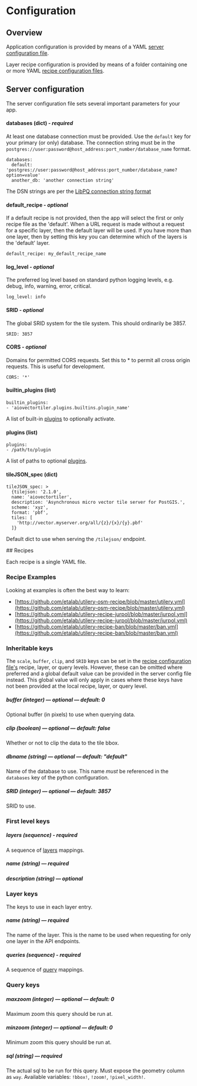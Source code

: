 # Configuration


## Overview

Application configuration is provided by means of a YAML [server configuration file](#server-configuration).

Layer recipe configuration is provided by means of a folder containing one or more YAML [recipe configuration files](#recipes).


## Server configuration

The server configuration file sets several important parameters for your app.

#### databases (dict) - *required*

At least one database connection must be provided. Use the `default` key for your primary (or only) database.
The connection string must be in the `postgres://user:password@host_address:port_number/database_name` format.

    databases:
      default: 'postgres://user:password@host_address:port_number/database_name?option=value'
      another_db: 'another connection string'

The DSN strings are per the [LibPQ connection string format](http://www.postgresql.org/docs/current/static/libpq-connect.html#LIBPQ-CONNSTRING)

#### default_recipe - *optional*

If a default recipe is not provided, then the app will select the first or only recipe file as the 'default'.
When a URL request is made without a request for a specific layer, then the default layer will be used. 
If you have more than one layer, then by setting this key you can determine which of the layers is the 'default' layer.

    default_recipe: my_default_recipe_name

#### log_level - *optional*

The preferred log level based on standard python logging levels, e.g. debug, info, warning, error, critical.
 
    log_level: info

#### SRID - *optional*

The global SRID system for the tile system. This should ordinarily be 3857.
 
    SRID: 3857

#### CORS - *optional*

Domains for permitted CORS requests. Set this to * to permit all cross origin requests. This is useful for development.
 
    CORS: '*'

#### builtin_plugins (list)

    builtin_plugins:
    - 'aiovectortiler.plugins.builtins.plugin_name'

A list of built-in [plugins](plugins.md) to optionally activate.

#### plugins (list)

    plugins:
    - /path/to/plugin

A list of paths to optional [plugins](plugins.md).


#### tileJSON_spec (dict)

    tileJSON_spec: >
      {tilejson: '2.1.0',
      name: 'aiovectortiler',
      description: 'Asynchronous micro vector tile server for PostGIS.',
      scheme: 'xyz',
      format: 'pbf',
      tiles: [
        'http://vector.myserver.org/all/{z}/{x}/{y}.pbf'
      ]}

Default dict to use when serving the `/tilejson/` endpoint.


## Recipes

Each recipe is a single YAML file.

### Recipe Examples 

Looking at examples is often the best way to learn:

- [https://github.com/etalab/utilery-osm-recipe/blob/master/utilery.yml](https://github.com/etalab/utilery-osm-recipe/blob/master/utilery.yml)
- [https://github.com/etalab/utilery-recipe-jurpol/blob/master/jurpol.yml](https://github.com/etalab/utilery-recipe-jurpol/blob/master/jurpol.yml)
- [https://github.com/etalab/utilery-recipe-ban/blob/master/ban.yml](https://github.com/etalab/utilery-recipe-ban/blob/master/ban.yml)

### **Inheritable keys**

The `scale`, `buffer`, `clip`, and `SRID` keys can be set in the [recipe configuration file's](#recipes) recipe, layer, or query levels. 
However, these can be omitted where preferred and a global default value can be provided in the server config file instead. 
This global value will only apply in cases where these keys have not been provided at the local recipe, layer, or query level.

##### buffer (integer) — *optional* — default: 0
Optional buffer (in pixels) to use when querying data.

##### clip (boolean) — *optional* — default: false
Whether or not to clip the data to the tile bbox.

##### dbname (string) — *optional* — default: "default"
Name of the database to use. This name *must* be referenced in the `databases` key
of the python configuration.

##### SRID (integer) — *optional* — default: 3857
SRID to use.

### **First level keys**

##### layers (sequence) - *required*
A sequence of [layers](#layer-keys) mappings.

##### name (string) — *required*

##### description (string) — *optional*

### **Layer keys**
The keys to use in each layer entry.

##### name (string) — *required*
The name of the layer. This is the name to be used when requesting for only one layer
in the API endpoints.

##### queries (sequence) - *required*
A sequence of [query](#query-keys) mappings.

### **Query keys**

##### maxzoom (integer) — *optional* — default: 0
Maximum zoom this query should be run at.

##### minzoom (integer) — *optional* — default: 0
Minimum zoom this query should be run at.

##### sql (string) — *required*
The actual sql to be run for this query. Must expose the geometry column as `way`.
Available variables: `!bbox!`, `!zoom!`, `!pixel_width!`.

